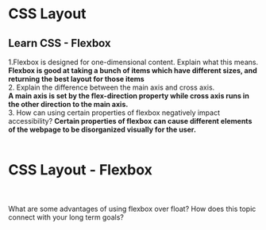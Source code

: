 # CSS Layout

## Learn CSS - Flexbox

1.Flexbox is designed for one-dimensional content. Explain what this means.
<br>
**Flexbox is good at taking a bunch of items which have different sizes, and returning the best layout for those items**
<br>
2. Explain the difference between the main axis and cross axis.
<br>
**A main axis is set by the flex-direction property while cross axis runs in the other direction to the main axis.**
<br>
3. How can using certain properties of flexbox negatively impact accessibility?
**Certain properties of flexbox can cause different elements of the webpage to be disorganized visually for the user.**
<br>
<br>
# CSS Layout - Flexbox
<br>
<br>
What are some advantages of using flexbox over float?
How does this topic connect with your long term goals?
